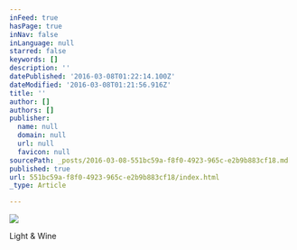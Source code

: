 ```yaml
---
inFeed: true
hasPage: true
inNav: false
inLanguage: null
starred: false
keywords: []
description: ''
datePublished: '2016-03-08T01:22:14.100Z'
dateModified: '2016-03-08T01:21:56.916Z'
title: ''
author: []
authors: []
publisher:
  name: null
  domain: null
  url: null
  favicon: null
sourcePath: _posts/2016-03-08-551bc59a-f8f0-4923-965c-e2b9b883cf18.md
published: true
url: 551bc59a-f8f0-4923-965c-e2b9b883cf18/index.html
_type: Article

---
```

![](https://the-grid-user-content.s3-us-west-2.amazonaws.com/2330afc0-c90c-47fa-8ed8-4395b703334a.jpg)

Light & Wine